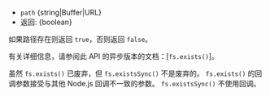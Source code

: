 <!-- YAML
added: v0.1.21
changes:
  - version: v7.6.0
    pr-url: https://github.com/nodejs/node/pull/10739
    description: The `path` parameter can be a WHATWG `URL` object using
                 `file:` protocol. Support is currently still *experimental*.
-->

* `path` {string|Buffer|URL}
* 返回: {boolean}

如果路径存在则返回 `true`，否则返回 `false`。

有关详细信息，请参阅此 API 的异步版本的文档：[`fs.exists()`]。

虽然 `fs.exists()` 已废弃，但 `fs.existsSync()` 不是废弃的。
`fs.exists()` 的回调参数接受与其他 Node.js 回调不一致的参数。
`fs.existsSync()` 不使用回调。

